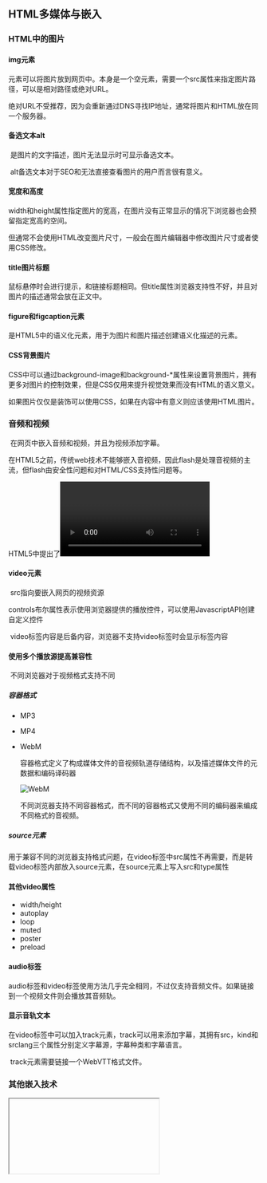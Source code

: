## HTML多媒体与嵌入

### HTML中的图片

#### img元素

​	<img>元素可以将图片放到网页中。本身是一个空元素，需要一个src属性来指定图片路径，可以是相对路径或绝对URL。

​	绝对URL不受推荐，因为会重新通过DNS寻找IP地址，通常将图片和HTML放在同一个服务器。

#### 备选文本alt

​	是图片的文字描述，图片无法显示时可显示备选文本。

​	alt备选文本对于SEO和无法直接查看图片的用户而言很有意义。

#### 宽度和高度

​	width和height属性指定图片的宽高，在图片没有正常显示的情况下浏览器也会预留指定宽高的空间。

​	但通常不会使用HTML改变图片尺寸，一般会在图片编辑器中修改图片尺寸或者使用CSS修改。

#### title图片标题

​	鼠标悬停时会进行提示，和链接标题相同。但title属性浏览器支持性不好，并且对图片的描述通常会放在正文中。

#### figure和figcaption元素

​	是HTML5中的语义化元素，用于为图片和图片描述创建语义化描述的元素。

#### CSS背景图片

​	CSS中可以通过background-image和background-*属性来设置背景图片，拥有更多对图片的控制效果，但是CSS仅用来提升视觉效果而没有HTML的语义意义。

​	如果图片仅仅是装饰可以使用CSS，如果在内容中有意义则应该使用HTML图片。



### 音频和视频

​	在网页中嵌入音频和视频，并且为视频添加字幕。

​	在HTML5之前，传统web技术不能够嵌入音视频，因此flash是处理音视频的主流，但flash由安全性问题和对HTML/CSS支持性问题等。

​	HTML5中提出了<video><audio>标签，可以在网页中嵌入音视频并且使用Javascript进行控制。

#### video元素

​	src指向要嵌入网页的视频资源

​	controls布尔属性表示使用浏览器提供的播放控件，可以使用JavascriptAPI创建自定义控件

​	video标签内容是后备内容，浏览器不支持video标签时会显示标签内容

#### 使用多个播放源提高兼容性

​	不同浏览器对于视频格式支持不同

##### 容器格式

- MP3

- MP4

- WebM

  容器格式定义了构成媒体文件的音视频轨道存储结构，以及描述媒体文件的元数据和编码译码器

  ![WebM](https://mdn.mozillademos.org/files/16898/ContainersAndTracks.svg)

  不同浏览器支持不同容器格式，而不同的容器格式又使用不同的编码器来编成不同格式的音视频。

##### source元素

​	用于兼容不同的浏览器支持格式问题，在video标签中src属性不再需要，而是转载video标签内部放入source元素，在source元素上写入src和type属性

#### 其他video属性

- width/height
- autoplay
- loop
- muted
- poster
- preload

#### audio标签

​	audio标签和video标签使用方法几乎完全相同，不过仅支持音频文件。如果链接到一个视频文件则会播放其音频轨。

#### 显示音轨文本

​	在video标签中可以加入track元素，track可以用来添加字幕，其拥有src，kind和srclang三个属性分别定义字幕源，字幕种类和字幕语言。

​	track元素需要链接一个WebVTT格式文件。



### 其他嵌入技术

​	<iframe>，<embed>，<object>三种元素可以嵌入各种内容类型元素。其中<iframe>用于嵌入其他网页，另外两个嵌入PDF，SVG和Flash等。

#### iframe

​	iframe允许嵌入其他web文档，相比其他两种嵌入技术是一种新型功能强大的元素。

##### iframe基本属性

- allowfullscreen
- frameborder 嵌入内容和其他框架之间绘制边框
- src 文档源
- width/height
- sandbox 提高安全性设置

##### 安全隐患

- 在必要时嵌入
- 使用HTTPS协议，绝对不使用HTTP协议直接嵌入iframe
- 始终使用sandbox属性

#### embed和object

​	这两种元素和iframe不同，用于嵌入多种类型外部内容，是通用嵌入工具。



### 添加矢量图形

​	如何嵌入SVG图形到网页中

#### 矢量图

​	矢量图形是相对于位图的一种图形格式，位图是由像素点构成，包含了每个像素位置和色彩信息，包括.bmp .png .jpg .gif格式。

​	矢量图形则是利用算法定义的，包含了图形和路径的定义，在缩放时不会失真，且拥有更小的体积。

#### SVG

​	SVG时哦那个与描述矢量图像的XML语言，基本上和HTML一样标记。

- img

  - 无法控制SVG内容，无法应用JS和CSS
  - 需要srcset进行兼容，在src填写备用图像源
- svg内嵌

  - 减少HTTP请求
  - 可以应用CSS
  - 不适于复用
- iframe

  - 在iframe标签中可以填写备用图片
  - 跨域问题




### 自适应图片

